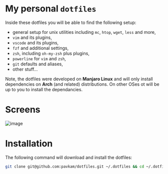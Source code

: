 # My personal `dotfiles`
Inside these dotfiles you will be able to find the following setup:
* general setup for unix utilities including `mc`, `htop`, `wget`, `less` and more,
* `vim` and its plugins,
* `vscode` and its plugins,
* `fzf` and additional settings,
* `zsh`, including `oh-my-zsh` plus plugins,
* `powerline` for `vim` and `zsh`,
* `git` defaults and aliases,
* other stuff... 

Note, the dotfiles were developed on **Manjaro Linux** and will only install dependencies on **Arch** (and related) distributions. On other OSes ot will be up to you to install the dependancies.

# Screens

![image](https://user-images.githubusercontent.com/7327309/147490417-8197f664-31df-45fe-87b4-74ae495cee19.png)


# Installation

The following command will download and install the dotfiles:
```sh
git clone git@github.com:pavkam/dotfiles.git ~/.dotfiles && cd ~/.dotfiles && ./install.sh 
```
